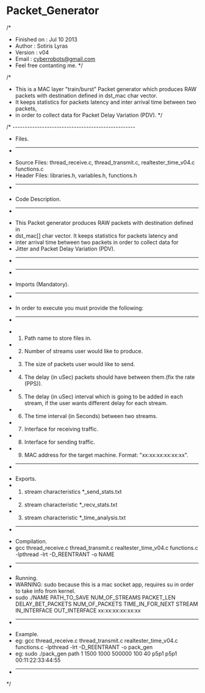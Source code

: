 Packet_Generator
================

/* 
 *  Finished on	: Jul 10 2013
 *  Author		  : Sotiris Lyras
 *  Version		  : v04
 *  Email       : cyberrobots@gmail.com
 *  Feel free contanting me.
 */


/*
 * This is a MAC layer "train/burst" Packet generator which produces RAW packets with destination defined in dst_mac char vector. 
 * It keeps statistics for packets latency and inter arrival time between two packets,
 * in order to collect data for Packet Delay Variation (PDV).
 */

/* --------------------------------------------------
 * Files.
 * --------------------------------------------------
 * Source Files: thread_receive.c, thread_transmit.c, realtester_time_v04.c functions.c
 * Header Files: libraries.h, variables.h, functions.h
 * --------------------------------------------------
 * Code Description.
 * --------------------------------------------------
 * This Packet generator produces RAW packets with destination defined in
 * dst_mac[] char vector. It keeps statistics for packets latency and
 * inter arrival time between two packets in order to collect data for
 * Jitter and Packet Delay Variation (PDV).
 * --------------------------------------------------
 * --------------------------------------------------
 * Imports (Mandatory).
 * --------------------------------------------------
 * In order to execute you must provide the following:
 * --------------------------------------------------
 * 1)	Path name to store files in.
 * 2)	Number of streams user would like to produce.
 * 3)	The size of packets user would like to send.
 * 4)	The delay (in uSec) packets should have between them.(fix the rate (PPS)).
 * 5)	The delay (in uSec) interval which is going to be added in each stream, if the user wants different delay for each stream.
 * 6)	The time interval (in Seconds) between two streams.
 * 7)	Interface for receiving traffic.
 * 8)	Interface for sending traffic.
 * 9)	MAC address for the target machine. Format: "xx:xx:xx:xx:xx:xx".
 * --------------------------------------------------
 * Exports.
 * 1)	stream characteristics *_send_stats.txt
 * 2)	stream characteristic  *_recv_stats.txt
 * 3)	stream characteristic  *_time_analysis.txt
 * --------------------------------------------------
 * Compilation.
 * gcc thread_receive.c thread_transmit.c realtester_time_v04.c functions.c -lpthread -lrt -D_REENTRANT -o NAME
 * --------------------------------------------------
 * Running.
 * WARNING: sudo because this is a mac socket app, requires su in order to take info from kernel.
 * sudo ./NAME PATH_TO_SAVE NUM_OF_STREAMS PACKET_LEN DELAY_BET_PACKETS NUM_OF_PACKETS TIME_IN_FOR_NEXT STREAM  IN_INTERFACE OUT_INTERFACE xx:xx:xx:xx:xx:xx
 * --------------------------------------------------
 * Example.
 * eg: gcc thread_receive.c thread_transmit.c realtester_time_v04.c functions.c -lpthread -lrt -D_REENTRANT -o pack_gen
 * eg: sudo ./pack_gen path 1 1500 1000 500000 100 40 p5p1 p5p1 00:11:22:33:44:55
 * --------------------------------------------------
 */
